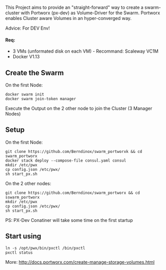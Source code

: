This Project aims to provide an "straight-forward" way to create a swarm-cluster with Portworx (px-dev) as Volume-Driver for the Swarm.
Portworx enables Cluster aware Volumes in an hyper-converged way.

Advice: For DEV Env!

#### Req:
- 3 VMs (unformated disk on each VM) - Recommand: Scaleway VC1M
- Docker V1.13



## Create the Swarm
On the first Node:
```
docker swarm init
docker swarm join-token manager
```
Execute the Output on the 2 other node to join the Cluster (3 Manager Nodes)



## Setup
On the first Node:
```
git clone https://github.com/Berndinox/swarm_portworxk && cd swarm_portworx
docker stack deploy --compose-file consul.yaml consul
mkdir /etc/pwx
cp config.json /etc/pwx/
sh start_px.sh
```

On the 2 other nodes:
```
git clone https://github.com/Berndinox/swarm_portworx && cd sswarm_portworx
mkdir /etc/pwx
cp config.json /etc/pwx/
sh start_px.sh
```

PS: PX-Dev Conatiner will take some time on the first startup



## Start using
```
ln -s /opt/pwx/bin/pxctl /bin/pxctl
pxctl status
```
More: http://docs.portworx.com/create-manage-storage-volumes.html
